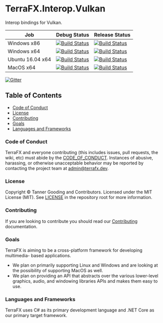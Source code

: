 # TerraFX.Interop.Vulkan

Interop bindings for Vulkan.

| Job | Debug Status | Release Status |
| --- | ------------ | -------------- |
| Windows x86 | [![Build Status](https://dev.azure.com/tagoo/terrafx/_apis/build/status/terrafx.terrafx.interop.vulkan-ci?branchName=master&jobName=windows_debug_x86)](https://dev.azure.com/tagoo/terrafx/_build/latest?definitionId=2&branchName=master) | [![Build Status](https://dev.azure.com/tagoo/terrafx/_apis/build/status/terrafx.terrafx.interop.vulkan-ci?branchName=master&jobName=windows_release_x86)](https://dev.azure.com/tagoo/terrafx/_build/latest?definitionId=2&branchName=master) |
| Windows x64 | [![Build Status](https://dev.azure.com/tagoo/terrafx/_apis/build/status/terrafx.terrafx.interop.vulkan-ci?branchName=master&jobName=windows_debug_x64)](https://dev.azure.com/tagoo/terrafx/_build/latest?definitionId=2&branchName=master) | [![Build Status](https://dev.azure.com/tagoo/terrafx/_apis/build/status/terrafx.terrafx.interop.vulkan-ci?branchName=master&jobName=windows_release_x64)](https://dev.azure.com/tagoo/terrafx/_build/latest?definitionId=2&branchName=master) |
| Ubuntu 16.04 x64 | [![Build Status](https://dev.azure.com/tagoo/terrafx/_apis/build/status/terrafx.terrafx.interop.vulkan-ci?branchName=master&jobName=ubuntu_1604_debug_x64)](https://dev.azure.com/tagoo/terrafx/_build/latest?definitionId=2&branchName=master) | [![Build Status](https://dev.azure.com/tagoo/terrafx/_apis/build/status/terrafx.terrafx.interop.vulkan-ci?branchName=master&jobName=ubuntu_1604_release_x64)](https://dev.azure.com/tagoo/terrafx/_build/latest?definitionId=2&branchName=master) |
| MacOS x64 | [![Build Status](https://dev.azure.com/tagoo/terrafx/_apis/build/status/terrafx.terrafx.interop.vulkan-ci?branchName=master&jobName=macos_debug_x64)](https://dev.azure.com/tagoo/terrafx/_build/latest?definitionId=2&branchName=master) | [![Build Status](https://dev.azure.com/tagoo/terrafx/_apis/build/status/terrafx.terrafx.interop.vulkan-ci?branchName=master&jobName=macos_release_x64)](https://dev.azure.com/tagoo/terrafx/_build/latest?definitionId=2&branchName=master) |

[![Gitter](https://badges.gitter.im/terrafx/terrafx.svg)](https://gitter.im/terrafx/terrafx?utm_source=badge&utm_medium=badge&utm_campaign=pr-badge)

## Table of Contents

* [Code of Conduct](#code-of-conduct)
* [License](#license)
* [Contributing](#contributing)
* [Goals](#goals)
* [Languages and Frameworks](#languages-and-frameworks)

### Code of Conduct

TerraFX and everyone contributing (this includes issues, pull requests, the
wiki, etc) must abide by the [CODE_OF_CONDUCT](docs/CODE_OF_CONDUCT.md).
Instances of abusive, harassing, or otherwise unacceptable behavior may be
reported by contacting the project team at admin@terrafx.dev.

### License

Copyright © Tanner Gooding and Contributors. Licensed under the MIT License
(MIT). See [LICENSE](LICENSE.md) in the repository root for more information.

### Contributing

If you are looking to contribute you should read our
[Contributing](CONTRIBUTING.md) documentation.

### Goals

TerraFX is aiming to be a cross-platform framework for developing multimedia-
based applications.

* We plan on primarily supporting Linux and Windows and are looking at the
  possibility of supporting MacOS as well.
* We plan on providing an API that abstracts over the various lower-level
  graphics, audio, and windowing libraries APIs and makes them easy to use.

### Languages and Frameworks

TerraFX uses C# as its primary development language and .NET Core as our primary
target framework.
